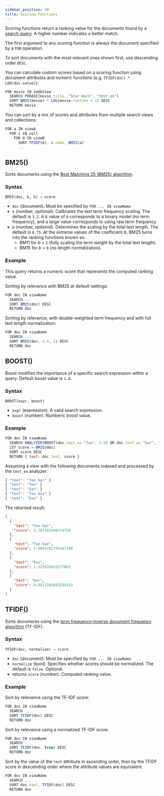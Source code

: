 ```yaml
---
sidebar_position: 30
title: Scoring Functions
---
```


Scoring functions return a ranking value for the documents found by a [search query](../queries/index.md). A higher number indicates a better match.

The first argument to any scoring function is always the document specified by a `FOR` operation.

To sort documents with the most relevant ones shown first, use descending order `DESC`.

You can calculate custom scores based on a scoring function using document attributes and numeric functions (e.g. `TFIDF(doc) * LOG(doc.value)`):

```js
FOR movie IN imdbView
  SEARCH PHRASE(movie.title, "Star Wars", "text_en")
  SORT BM25(movie) * LOG(movie.runtime + 1) DESC
  RETURN movie
```

You can sort by a mix of scores and attributes from multiple search views and collections:

```js
FOR a IN viewA
  FOR c IN coll
    FOR b IN viewB
      SORT TFIDF(b), c.name, BM25(a)
      ...
```

## BM25()

Sorts documents using the [Best Matching 25 (BM25) algorithm](https://en.wikipedia.org/wiki/Okapi_BM25).

### Syntax

`BM25(doc, k, b) → score`

- `doc` (document): Must be specified by `FOR ... IN viewName`
- `k` (number, _optional_): Calibrates the text term frequency scaling. The default is `1.2`. A _k_ value of `0` corresponds to a binary model (no term frequency), and a large value corresponds to using raw term frequency
- `b` (number, _optional_): Determines the scaling by the total text length. The default is `0.75`. At the extreme values of the coefficient _b_, BM25 turns into the ranking functions known as:
  - BM11 for _b_ = `1` (fully scaling the term weight by the total text length).
  - BM15 for _b_ = `0` (no length normalization).

### Example

This query returns a numeric score that represents the computed ranking value.

Sorting by relevance with BM25 at default settings:

```js
FOR doc IN viewName
  SEARCH ...
  SORT BM25(doc) DESC
  RETURN doc
```

Sorting by relevance, with double-weighted term frequency and with full text length normalization:

```js
FOR doc IN viewName
  SEARCH ...
  SORT BM25(doc, 2.4, 1) DESC
  RETURN doc
```

## BOOST()

Boost modifies the importance of a specific search expression within a query. Default boost value is `1.0`.

### Syntax

`BOOST(expr, boost)`

- `expr` (expression): A valid search expression.
- `boost` (number): Numberic boost value.

### Example

```js
FOR doc IN viewName
  SEARCH ANALYZER(BOOST(doc.text == "foo", 2.5) OR doc.text == "bar", "text_en")
  LET score = BM25(doc)
  SORT score DESC
  RETURN { text: doc.text, score }
```

Assuming a view with the following documents indexed and processed by the
`text_en` analyzer:

```js
{ "text": "foo bar" }
{ "text": "foo" }
{ "text": "bar" }
{ "text": "foo baz" }
{ "text": "baz" }
```

The returned result:

```json
[
  {
    "text": "foo bar",
    "score": 2.787301540374756
  },
  {
    "text": "foo baz",
    "score": 1.6895781755447388
  },
  {
    "text": "foo",
    "score": 1.525835633277893
  },
  {
    "text": "bar",
    "score": 0.9913395643234253
  }
]
```


## TFIDF()

Sorts documents using the [term frequency–inverse document frequency algorithm](https://en.wikipedia.org/wiki/TF-IDF) (TF-IDF).

### Syntax

`TFIDF(doc, normalize) → score`

- `doc` (document): Must be specified by `FOR ... IN viewName`.
- `normalize` (bool): Specifies whether scores should be normalized. The default is `false`. Optional.
- returns `score` (number): Computed ranking value.

### Example

Sort by relevance using the TF-IDF score:

```js
FOR doc IN viewName
  SEARCH ...
  SORT TFIDF(doc) DESC
  RETURN doc
```

Sort by relevance using a normalized TF-IDF score:

```js
FOR doc IN viewName
  SEARCH ...
  SORT TFIDF(doc, true) DESC
  RETURN doc
```

Sort by the value of the `text` attribute in ascending order, then by the TFIDF score in descending order where the attribute values are equivalent:

```js
FOR doc IN viewName
  SEARCH ...
  SORT doc.text, TFIDF(doc) DESC
  RETURN doc
```
